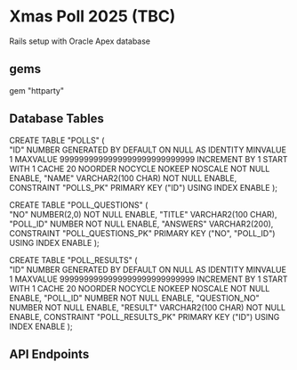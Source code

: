 # Xmas Poll 2025 (TBC)
Rails setup with Oracle Apex database

## gems
gem "httparty"

## Database Tables
CREATE TABLE "POLLS" 
(	
  "ID" NUMBER GENERATED BY DEFAULT ON NULL AS IDENTITY MINVALUE 1 MAXVALUE 9999999999999999999999999999 INCREMENT BY 1 START WITH 1 CACHE 20 NOORDER  NOCYCLE  NOKEEP  NOSCALE  NOT NULL ENABLE, 
	"NAME" VARCHAR2(100 CHAR) NOT NULL ENABLE, 
	CONSTRAINT "POLLS_PK" PRIMARY KEY ("ID")
  USING INDEX  ENABLE
);

CREATE TABLE "POLL_QUESTIONS" 
(	
  "NO" NUMBER(2,0) NOT NULL ENABLE, 
	"TITLE" VARCHAR2(100 CHAR), 
	"POLL_ID" NUMBER NOT NULL ENABLE, 
	"ANSWERS" VARCHAR2(200), 
	CONSTRAINT "POLL_QUESTIONS_PK" PRIMARY KEY ("NO", "POLL_ID")
  USING INDEX  ENABLE
);

CREATE TABLE "POLL_RESULTS" 
(	
  "ID" NUMBER GENERATED BY DEFAULT ON NULL AS IDENTITY MINVALUE 1 MAXVALUE 9999999999999999999999999999 INCREMENT BY 1 START WITH 1 CACHE 20 NOORDER  NOCYCLE  NOKEEP  NOSCALE  NOT NULL ENABLE, 
	"POLL_ID" NUMBER NOT NULL ENABLE, 
	"QUESTION_NO" NUMBER NOT NULL ENABLE, 
	"RESULT" VARCHAR2(100 CHAR) NOT NULL ENABLE, 
	 CONSTRAINT "POLL_RESULTS_PK" PRIMARY KEY ("ID")
  USING INDEX  ENABLE
);

## API Endpoints
